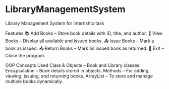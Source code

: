 # LibraryManagementSystem
Library Management System for internship task

Features
📚 Add Books – Store book details with ID, title, and author.
👀 View Books – Display all available and issued books.
📤 Issue Books – Mark a book as issued.
📥 Return Books – Mark an issued book as returned.
🚪 Exit – Close the program.

OOP Concepts Used
Class & Objects – Book and Library classes.
Encapsulation – Book details stored in objects.
Methods – For adding, viewing, issuing, and returning books.
ArrayList – To store and manage multiple books dynamically.

